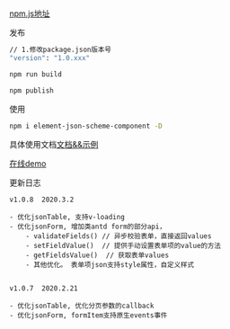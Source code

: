 ## 
[npm.js地址](https://www.npmjs.com/package/element-json-scheme-component)

发布
```bash
// 1.修改package.json版本号
"version": "1.0.xxx"

npm run build

npm publish
```


使用
```bash
npm i element-json-scheme-component -D
```

具体使用文档[文档&&示例](https://github.com/xiaofengz/element-json-scheme-component)

[在线demo](https://xiaofengz.github.io/element-json-scheme-component/#/compelete-demo)



更新日志
```
v1.0.8  2020.3.2

- 优化jsonTable, 支持v-loading
- 优化jsonForm, 增加类antd form的部分api，
    - validateFields() // 异步校验表单，直接返回values
    - setFieldValue()  // 提供手动设置表单项的value的方法
    - getFieldsValue()  // 获取表单values
    - 其他优化。 表单项json支持style属性，自定义样式
    
```


```
v1.0.7  2020.2.21

- 优化jsonTable, 优化分页参数的callback
- 优化jsonForm, formItem支持原生events事件

```

